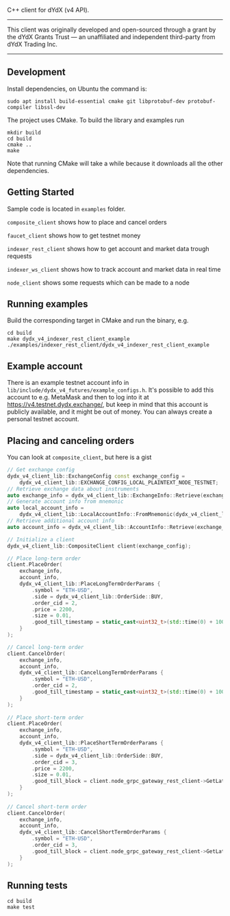 C++ client for dYdX (v4 API).

---

This client was originally developed and open-sourced through a grant by the dYdX Grants Trust — an unaffiliated and independent third-party from dYdX Trading Inc.

---

## Development

Install dependencies, on Ubuntu the command is:

```
sudo apt install build-essential cmake git libprotobuf-dev protobuf-compiler libssl-dev
```

The project uses CMake. To build the library and examples run

```
mkdir build
cd build
cmake ..
make
```

Note that running CMake will take a while because it downloads all the other dependencies.

## Getting Started

Sample code is located in `examples` folder.

`composite_client` shows how to place and cancel orders

`faucet_client` shows how to get testnet money

`indexer_rest_client` shows how to get account and market data trough requests

`indexer_ws_client` shows how to track account and market data in real time

`node_client` shows some requests which can be made to a node

## Running examples

Build the corresponding target in CMake and run the binary, e.g.

```
cd build
make dydx_v4_indexer_rest_client_example
./examples/indexer_rest_client/dydx_v4_indexer_rest_client_example
```

## Example account

There is an example testnet account info in `lib/include/dydx_v4_futures/example_configs.h`.
It's possible to add this account to e.g. MetaMask and then to 
log into it at https://v4.testnet.dydx.exchange/, but keep in mind that
this account is publicly available, and it might be out of money. You can always create a
personal testnet account.

## Placing and canceling orders

You can look at `composite_client`, but here is a gist

```c++
// Get exchange config
dydx_v4_client_lib::ExchangeConfig const exchange_config =
    dydx_v4_client_lib::EXCHANGE_CONFIG_LOCAL_PLAINTEXT_NODE_TESTNET;
// Retrieve exchange data about instruments
auto exchange_info = dydx_v4_client_lib::ExchangeInfo::Retrieve(exchange_config);
// Generate account info from mnemonic
auto local_account_info =
    dydx_v4_client_lib::LocalAccountInfo::FromMnemonic(dydx_v4_client_lib::EXAMPLE_DYDX_V4_MNEMONIC);
// Retrieve additional account info
auto account_info = dydx_v4_client_lib::AccountInfo::Retrieve(exchange_config, local_account_info);

// Initialize a client
dydx_v4_client_lib::CompositeClient client(exchange_config);

// Place long-term order
client.PlaceOrder(
    exchange_info,
    account_info,
    dydx_v4_client_lib::PlaceLongTermOrderParams {
        .symbol = "ETH-USD",
        .side = dydx_v4_client_lib::OrderSide::BUY,
        .order_cid = 2,
        .price = 2200,
        .size = 0.01,
        .good_till_timestamp = static_cast<uint32_t>(std::time(0) + 1000),
    }
);

// Cancel long-term order
client.CancelOrder(
    exchange_info,
    account_info,
    dydx_v4_client_lib::CancelLongTermOrderParams {
        .symbol = "ETH-USD",
        .order_cid = 2,
        .good_till_timestamp = static_cast<uint32_t>(std::time(0) + 1000),
    }
);
   
// Place short-term order
client.PlaceOrder(
    exchange_info,
    account_info,
    dydx_v4_client_lib::PlaceShortTermOrderParams {
        .symbol = "ETH-USD",
        .side = dydx_v4_client_lib::OrderSide::BUY,
        .order_cid = 3,
        .price = 2200,
        .size = 0.01,
        .good_till_block = client.node_grpc_gateway_rest_client->GetLatestBlockHeight() + 15,
    }
);
   
// Cancel short-term order
client.CancelOrder(
    exchange_info,
    account_info,
    dydx_v4_client_lib::CancelShortTermOrderParams {
        .symbol = "ETH-USD",
        .order_cid = 3,
        .good_till_block = client.node_grpc_gateway_rest_client->GetLatestBlockHeight() + 15,
    }
);

```

## Running tests

```
cd build
make test
```
